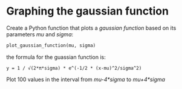 # Graphing the gaussian function

Create a Python function that plots a _gaussian function_ based on its parameters _mu_ and _sigma_:

```py
plot_gaussian_function(mu, sigma)
```

the formula for the guassian function is:

```
y = 1 / √(2*π*sigma) * e^(-1/2 * (x-mu)^2/sigma^2)
```

Plot 100 values in the interval from _mu-4\*sigma_ to _mu+4\*sigma_

